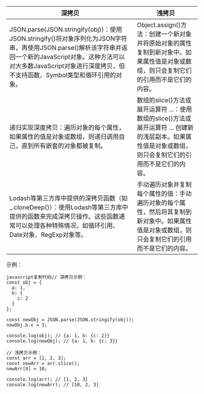 | 深拷贝                                                       | 浅拷贝                                                       |
| ------------------------------------------------------------ | ------------------------------------------------------------ |
| JSON.parse(JSON.stringify(obj))：使用JSON.stringify()将对象序列化为JSON字符串，再使用JSON.parse()解析该字符串并返回一个新的JavaScript对象。这种方法可以对大多数JavaScript对象进行深度拷贝，但不支持函数、Symbol类型和循环引用的对象。 | Object.assign()方法：创建一个新对象并将原始对象的属性复制到新对象中。如果属性值是对象或数组，则只会复制它们的引用而不是它们的内容。 |
| 递归实现深度拷贝：遍历对象的每个属性，如果属性的值是对象或数组，则递归调用自己，直到所有嵌套的对象都被复制。 | 数组的slice()方法或展开运算符 ...：使用数组的slice()方法或展开运算符 ... 创建新的浅层副本。如果属性值是对象或数组，则只会复制它们的引用而不是它们的内容。 |
| Lodash等第三方库中提供的深拷贝函数（如_.cloneDeep()）：使用Lodash等第三方库中提供的函数来完成深拷贝操作。这些函数通常可以处理各种特殊情况，如循环引用、Date对象、RegExp对象等。 | 手动遍历对象并复制每个属性的值：手动遍历对象的每个属性，然后将其复制到新对象中。如果属性值是对象或数组，则只会复制它们的引用而不是它们的内容。 |

示例：

```
javascript复制代码// 深拷贝示例：
const obj = {
  a: 1,
  b: {
    c: 2
  }
};

const newObj = JSON.parse(JSON.stringify(obj));
newObj.b.c = 3;

console.log(obj); // {a: 1, b: {c: 2}}
console.log(newObj); // {a: 1, b: {c: 3}}

// 浅拷贝示例：
const arr = [1, 2, 3];
const newArr = arr.slice();
newArr[0] = 10;

console.log(arr); // [1, 2, 3]
console.log(newArr); // [10, 2, 3]
```
